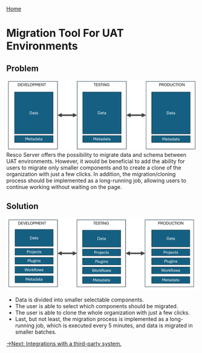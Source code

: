 [Home](../README.md)
# Migration Tool For UAT Environments
## Problem
![actual situation](actualSituationDiagram.png)
Resco Server offers the possibility to migrate data and schema between UAT environments. However, it would be beneficial to add the ability for users to migrate only smaller components and to create a clone of the organization with just a few clicks.
In addition, the migration/cloning process should be implemented as a long-running job, allowing users to continue working without waiting on the page.


## Solution
![solution diagram](solutionDiagram.png)
* Data is divided into smaller selectable components.
* The user is able to select which components should be migrated.
* The user is able to clone the whole organization with just a few clicks.
* Last, but not least, the migration process is implemented as a long-running job, which is executed every 5 minutes, and data is migrated in smaller batches.

<!-- UI-Component selection:
![export selection](exportSelection.png)
UI-Metadata comparison-Import preview
![schema comparison](metadataComparison.png) -->

[->Next: Integrations with a third-party system.](../integrations/readme.md)